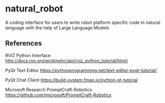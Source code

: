 # natural_robot
A coding interface for users to write robot platform specific code in natural language with the help of Large Language Models


## References

RVIZ Python Interface
http://docs.ros.org/en/kinetic/api/rviz_python_tutorial/html/

PyQt Text Editor
https://pythonprogramming.net/text-editor-pyqt-tutorial/

PyQt Chat Client
https://build-system.fman.io/python-qt-tutorial

Microsoft Research PromptCraft-Robotics
https://github.com/microsoft/PromptCraft-Robotics
